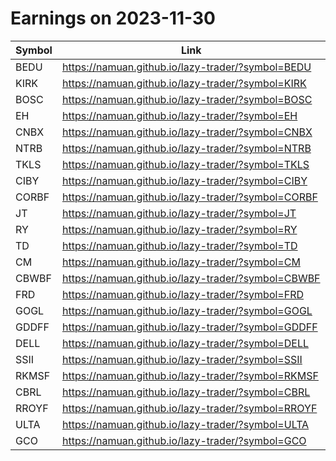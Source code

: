 # Earnings on 2023-11-30

| Symbol | Link |
| ---| --- |
| BEDU | https://namuan.github.io/lazy-trader/?symbol=BEDU |
| KIRK | https://namuan.github.io/lazy-trader/?symbol=KIRK |
| BOSC | https://namuan.github.io/lazy-trader/?symbol=BOSC |
| EH | https://namuan.github.io/lazy-trader/?symbol=EH |
| CNBX | https://namuan.github.io/lazy-trader/?symbol=CNBX |
| NTRB | https://namuan.github.io/lazy-trader/?symbol=NTRB |
| TKLS | https://namuan.github.io/lazy-trader/?symbol=TKLS |
| CIBY | https://namuan.github.io/lazy-trader/?symbol=CIBY |
| CORBF | https://namuan.github.io/lazy-trader/?symbol=CORBF |
| JT | https://namuan.github.io/lazy-trader/?symbol=JT |
| RY | https://namuan.github.io/lazy-trader/?symbol=RY |
| TD | https://namuan.github.io/lazy-trader/?symbol=TD |
| CM | https://namuan.github.io/lazy-trader/?symbol=CM |
| CBWBF | https://namuan.github.io/lazy-trader/?symbol=CBWBF |
| FRD | https://namuan.github.io/lazy-trader/?symbol=FRD |
| GOGL | https://namuan.github.io/lazy-trader/?symbol=GOGL |
| GDDFF | https://namuan.github.io/lazy-trader/?symbol=GDDFF |
| DELL | https://namuan.github.io/lazy-trader/?symbol=DELL |
| SSII | https://namuan.github.io/lazy-trader/?symbol=SSII |
| RKMSF | https://namuan.github.io/lazy-trader/?symbol=RKMSF |
| CBRL | https://namuan.github.io/lazy-trader/?symbol=CBRL |
| RROYF | https://namuan.github.io/lazy-trader/?symbol=RROYF |
| ULTA | https://namuan.github.io/lazy-trader/?symbol=ULTA |
| GCO | https://namuan.github.io/lazy-trader/?symbol=GCO |
